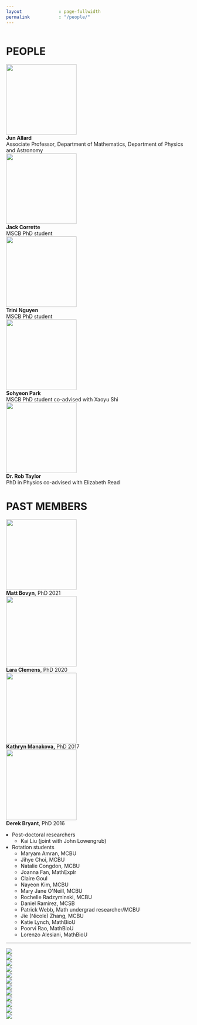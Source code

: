 ```yaml
---
layout              : page-fullwidth
permalink           : "/people/"
---
```


<!-- <style>
    .peoplewrapper {
        display: grid;
        grid-template-columns: 1fr 2fr; 
        align-items: center;
        grid-gap: 1em;
        row-gap: 1em;
        padding-bottom: 1em;
    }
    .peoplephoto {
        float:right;
        marginleft:auto;
        padding-left:1em;       
    }
</style> -->

<div class="row"> <!-- This should contain everything on this page content: both people and fun photos-->
    <div class="column small-12 medium-12 large-8"> <!-- Column to contain all people content -->
        <div class="row">
            <div class="columns small-12">
                <h1>PEOPLE</h1>
            </div>
        </div>
        <div class="row align-middle">
            <div class="peoplewrapper">
                <div><img class="peoplephoto" src="{{ site.urlimg }}photojun.jpg" width="192"></div>
                <div><b>Jun Allard</b><br>
                Associate Professor, 
                Department of Mathematics, 
                Department of Physics and Astronomy</div>
            </div>
            <div class="peoplewrapper">
                <div><img class="peoplephoto" src="{{ site.urlimg }}Afavicon-192x192.png" width="192"></div>
                <div><b>Jack Corrette</b><br>
                MSCB PhD student</div>
            </div>
            <div class="peoplewrapper">
                <div><img class="peoplephoto" src="{{ site.urlimg }}Afavicon-192x192.png" width="192"></div>
                <div><b>Trini Nguyen</b><br>
                MSCB PhD student</div>
            </div>
            <div class="peoplewrapper">
                <div><img class="peoplephoto" src="{{ site.urlimg }}Afavicon-192x192.png" width="192"></div>
                <div><b>Sohyeon Park</b><br>
                MSCB PhD student
                co-advised with Xaoyu Shi</div>
            </div>
            <div class="peoplewrapper">
                <div><img class="peoplephoto" src="{{ site.urlimg }}Afavicon-192x192.png" width="192"></div>
                <div><b>Dr. Rob Taylor</b><br>
                PhD in Physics
                co-advised with Elizabeth Read</div>
            </div>
        </div> <!-- Done row with current people -->
        <div class="row"> <!-- past members section -->
            <div class="columns small-12">
                <h1>PAST MEMBERS</h1>
            </div>
        </div>
        <div class="row align-middle"> <!-- Row with all past people -->
            <div class="peoplewrapper">
                <div><img class="peoplephoto" src="{{ site.urlimg }}Afavicon-192x192.png" width="192"></div>
                <div><b>Matt Bovyn</b>, PhD 2021</div>
            </div>
            <div class="peoplewrapper">
                <div><img class="peoplephoto" src="{{ site.urlimg }}Afavicon-192x192.png" width="192"></div>
                <div><b>Lara Clemens</b>, PhD 2020</div>
            </div>
            <div class="peoplewrapper">
                <div><img class="peoplephoto" src="{{ site.urlimg }}Afavicon-192x192.png" width="192"></div>
                <div><b>Kathryn Manakova,</b> PhD 2017</div>
            </div>
            <div class="peoplewrapper">
                <div><img class="peoplephoto" src="{{ site.urlimg }}Afavicon-192x192.png" width="192"></div>
                <div><b>Derek Bryant</b>, PhD 2016</div>
            </div>
            <div> <!-- OTHER PAST -->
                <ul style="padding-left: 1rem">
                    <li>Post-doctoral researchers
                    <ul>
                        <li>Kai Liu (joint with John Lowengrub)</li>
                    </ul>
                    </li>
                    <li>Rotation students
                    <ul>
                        <li>Maryam Amran, MCBU</li>
                        <li>Jihye Choi, MCBU</li>
                        <li>Natalie Congdon, MCBU</li>
                        <li>Joanna Fan, MathExplr</li>
                        <li>Claire Goul</li>
                        <li>Nayeon Kim, MCBU</li>
                        <li>Mary Jane O'Neill, MCBU</li>
                        <li>Rochelle Radzyminski, MCBU</li>
                        <li>Daniel Ramirez, MCSB</li>
                        <li>Patrick Webb, Math undergrad researcher/MCBU</li>
                        <li>Jie (Nicole) Zhang, MCBU</li>
                        <li>Katie Lynch, MathBioU</li>
                        <li>Poorvi Rao, MathBioU</li>
                        <li>Lorenzo Alesiani, MathBioU</li>
                    </ul>
                    </li>
                </ul>
                <hr>
            </div>
        </div> <!-- Done row with all past people -->
    </div> <!-- Done column that contains all people content-->

<!-- Photos of fun -->
<!-- 2019 -->
<div class="column small-12 medium-12 large-4">
    <img src="{{ site.urlimg }}sohyeon2019.jpg">
</div>
<div class="column small-12 medium-12 large-4">
    <img src="{{ site.urlimg }}group19f.jpg" >
</div>
<div class="column small-12 medium-12 large-4">
    <img src="{{ site.urlimg }}img_20191126_114741.jpg" >
</div>
<div class="column small-12 medium-12 large-4">
    <img src="{{ site.urlimg }}matt2019.jpg">
</div>
<!-- 2018 -->
<div class="column small-12 medium-12 large-4">
    <img src="{{ site.urlimg }}20180330allardgroupphoto.jpeg">
</div>
<div class="column small-12 medium-12 large-4">
    <img src="{{ site.urlimg }}39273544_10156593333079694_8710688989096443904_n.jpg">
</div>
<!-- 2017 -->
<div class="column small-12 medium-12 large-4">
    <img src="{{ site.urlimg }}img_20170422_153511.jpg" >
</div>
<div class="column small-12 medium-12 large-4">
    <img src="{{ site.urlimg }}img_20170402_022106.jpg" >
</div>
<!-- 2016 -->
<div class="column small-12 medium-12 large-4">
    <img src="{{ site.urlimg }}img_0064.jpg" >
</div>
<!-- 2015 -->
<div class="column small-12 medium-12 large-4">
    <img src="{{ site.urlimg }}allardlab2015largecropped512.jpeg" >
</div>
<!-- 2014 -->
<div class="column small-12 medium-12 large-4">
    <img src="{{ site.urlimg }}photoderekbiophys2014_390px.jpeg">
</div>
<div class="column small-12 medium-12 large-4">
    <img src="{{ site.urlimg }}photogroup390px.jpeg">
</div>



